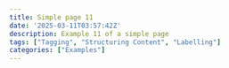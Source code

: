 ```yaml
---
title: Simple page 11
date: '2025-03-11T03:57:42Z'
description: Example 11 of a simple page
tags: ["Tagging", "Structuring Content", "Labelling"]
categories: ["Examples"]
---
```

